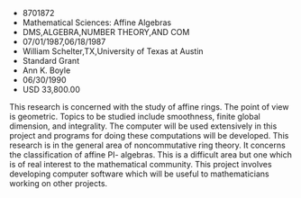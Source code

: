 
* 8701872
* Mathematical Sciences: Affine Algebras
* DMS,ALGEBRA,NUMBER THEORY,AND COM
* 07/01/1987,06/18/1987
* William Schelter,TX,University of Texas at Austin
* Standard Grant
* Ann K. Boyle
* 06/30/1990
* USD 33,800.00

This research is concerned with the study of affine rings. The point of view is
geometric. Topics to be studied include smoothness, finite global dimension, and
integrality. The computer will be used extensively in this project and programs
for doing these computations will be developed. This research is in the general
area of noncommutative ring theory. It concerns the classification of affine PI-
algebras. This is a difficult area but one which is of real interest to the
mathematical community. This project involves developing computer software which
will be useful to mathematicians working on other projects.
